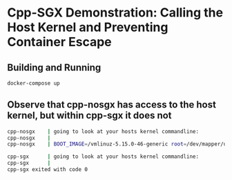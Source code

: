 # Cpp-SGX Demonstration: Calling the Host Kernel and Preventing Container Escape


## Building and Running

```sh
docker-compose up
```

## Observe that cpp-nosgx has access to the host kernel, but within cpp-sgx it does not

```sh
cpp-nosgx    | going to look at your hosts kernel commandline:
cpp-nosgx    |
cpp-nosgx    | BOOT_IMAGE=/vmlinuz-5.15.0-46-generic root=/dev/mapper/ubuntu--vg-ubuntu--lv ro

cpp-sgx      | going to look at your hosts kernel commandline:
cpp-sgx      |
cpp-sgx exited with code 0

```

